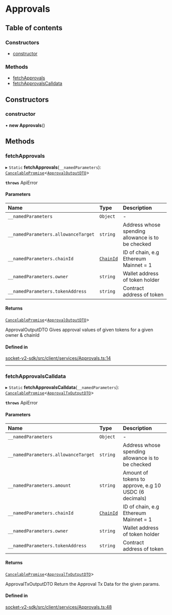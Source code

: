 # Approvals

## Table of contents

### Constructors

- [constructor](Approvals.md#constructor)

### Methods

- [fetchApprovals](Approvals.md#fetchapprovals)
- [fetchApprovalsCalldata](Approvals.md#fetchapprovalscalldata)

## Constructors

### constructor

• **new Approvals**()

## Methods

### fetchApprovals

▸ `Static` **fetchApprovals**(`__namedParameters`): [`CancelablePromise`](../client/CancelablePromise.md)<[`ApprovalOutputDTO`](../types.md#approvaloutputdto)\>

**`throws`** ApiError

#### Parameters

| Name                                | Type                             | Description                                       |
| :---------------------------------- | :------------------------------- | :------------------------------------------------ |
| `__namedParameters`                 | `Object`                         | -                                                 |
| `__namedParameters.allowanceTarget` | `string`                         | Address whose spending allowance is to be checked |
| `__namedParameters.chainId`         | [`ChainId`](../enums/ChainId.md) | ID of chain, e.g Ethereum Mainnet = 1             |
| `__namedParameters.owner`           | `string`                         | Wallet address of token holder                    |
| `__namedParameters.tokenAddress`    | `string`                         | Contract address of token                         |

#### Returns

[`CancelablePromise`](../client/CancelablePromise.md)<[`ApprovalOutputDTO`](../types.md#approvaloutputdto)\>

ApprovalOutputDTO Gives approval values of given tokens for a given owner & chainId

#### Defined in

[socket-v2-sdk/src/client/services/Approvals.ts:14](https://github.com/rugamoto/socket-v2-sdk/blob/91d9fe3/src/client/services/Approvals.ts#L14)

---

### fetchApprovalsCalldata

▸ `Static` **fetchApprovalsCalldata**(`__namedParameters`): [`CancelablePromise`](../client/CancelablePromise.md)<[`ApprovalTxOutputDTO`](../types.md#approvaltxoutputdto)\>

**`throws`** ApiError

#### Parameters

| Name                                | Type                             | Description                                           |
| :---------------------------------- | :------------------------------- | :---------------------------------------------------- |
| `__namedParameters`                 | `Object`                         | -                                                     |
| `__namedParameters.allowanceTarget` | `string`                         | Address whose spending allowance is to be checked     |
| `__namedParameters.amount`          | `string`                         | Amount of tokens to approve, e.g 10 USDC (6 decimals) |
| `__namedParameters.chainId`         | [`ChainId`](../enums/ChainId.md) | ID of chain, e.g Ethereum Mainnet = 1                 |
| `__namedParameters.owner`           | `string`                         | Wallet address of token holder                        |
| `__namedParameters.tokenAddress`    | `string`                         | Contract address of token                             |

#### Returns

[`CancelablePromise`](../client/CancelablePromise.md)<[`ApprovalTxOutputDTO`](../types.md#approvaltxoutputdto)\>

ApprovalTxOutputDTO Return the Approval Tx Data for the given params.

#### Defined in

[socket-v2-sdk/src/client/services/Approvals.ts:48](https://github.com/rugamoto/socket-v2-sdk/blob/91d9fe3/src/client/services/Approvals.ts#L48)
